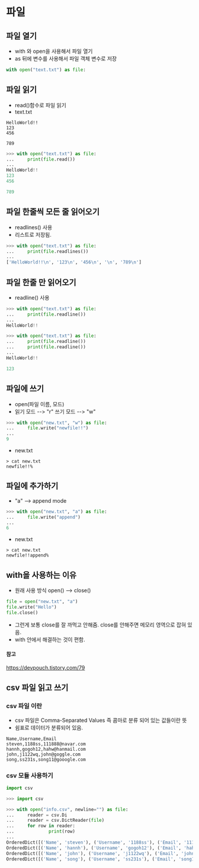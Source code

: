 # 파일

## 파일 열기
* with 와 open을 사용해서 파일 열기
* as 뒤에 변수를 사용해서 파일 객체 변수로 저장
~~~python
with open("text.txt") as file:
~~~

## 파일 읽기
* read()함수로 파일 읽기
* text.txt
~~~
HelloWorld!!
123
456

789
~~~
~~~python
>>> with open("text.txt") as file:
...     print(file.read())
...
HelloWorld!!
123
456

789
~~~

## 파일 한줄씩 모든 줄 읽어오기
* readlines() 사용
* 리스트로 저장됨.
~~~python
>>> with open("text.txt") as file:
...     print(file.readlines())
...
['HelloWorld!!\n', '123\n', '456\n', '\n', '789\n']
~~~

## 파일 한줄 만 읽어오기
* readline() 사용
~~~python
>>> with open("text.txt") as file:
...     print(file.readline())
...
HelloWorld!!

>>> with open("text.txt") as file:
...     print(file.readline())
...     print(file.readline())
...
HelloWorld!!

123
~~~

## 파일에 쓰기
* open(파일 이름, 모드)
* 읽기 모드 --> "r" 쓰기 모드 --> "w"
~~~python
>>> with open("new.txt", "w") as file:
...     file.write("newfile!!")
...
9
~~~
* new.txt
~~~
> cat new.txt
newfile!!%
~~~

## 파일에 추가하기
* "a" --> append mode
~~~python
>>> with open("new.txt", "a") as file:
...     file.write("append")
...
6
~~~
* new.txt
~~~
> cat new.txt
newfile!!append%
~~~

## with을 사용하는 이유
* 원래 사용 방식 open() --> close()
~~~python
file = open("new.txt", "a")
file.write("Hello")
file.close()
~~~
* 그런게 보통 close를 잘 까먹고 안해줌. close를 안해주면 메모리 영역으로 잡혀 있음.
* with 안에서 해결하는 것이 편함.
#### 참고
https://devpouch.tistory.com/79

## csv 파일 읽고 쓰기

### csv 파일 이란
* csv 파일은 Comma-Separated Values 즉 콤마로 분류 되어 있는 값들이란 뜻
* 쉼표로 데이터가 분류되어 있음.
~~~
Name,Username,Email
steven,1188ss,111888@navar.com
hannh,gogoh12,hahw@hanmail.com
john,j1122wq,john@goggle.com
song,ss231s,song11@gooogle.com
~~~

### csv 모듈 사용하기
~~~python
import csv
~~~

~~~python
>>> import csv

>>> with open("info.csv", newline="") as file:
...     reader = csv.Di
...     reader = csv.DictReader(file)
...     for row in reader:
...             print(row)
...
OrderedDict([('Name', 'steven'), ('Username', '1188ss'), ('Email', '111888@navar.com')])
OrderedDict([('Name', 'hannh'), ('Username', 'gogoh12'), ('Email', 'hahw@hanmail.com')])
OrderedDict([('Name', 'john'), ('Username', 'j1122wq'), ('Email', 'john@goggle.com')])
OrderedDict([('Name', 'song'), ('Username', 'ss231s'), ('Email', 'song11@gooogle.com')])
~~~


